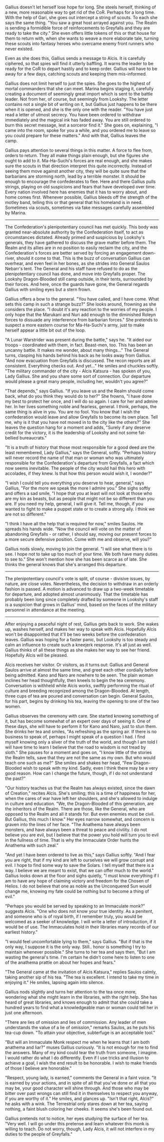 Gallius doesn't let herself lose hope for long. She steels herself, thinking of a new, more reasonable way to get rid of the CoR. Perhaps for a long time. With the help of Gari, she goes out intercept a string of scouts. To each she says the same thing. "You saw a great host arrayed against you. The Realm is sending a formidible force of reinforcements to Greyfalls and they are ready to take the city." She even offers little tokens of this or that house for them to return with, when she wants to weave a more elaborate tale, turning these scouts into fantasy heroes who overcame enemy front runners who never existed.

Even as she does this, Gallius sends a message to Alcis. It is carefully ciphered, so that spies will find it utterly baffling. It warns the leader to be ready for the CoR to depart hastily and to keep order. Gallius will have to be away for a few days, catching scouts and keeping them mis-informed.

Gallius does not limit herself to just the spies. She goes to the highest of mortal commanders that she can meet. Marina begins staging it, carefully creating a document of seemingly great import which is sent to the battle leader. Not from her, of course, but seemingly from Lookshy. The letter contains not a single bit of writing on it, but Gallius just happens to be there when it is opened, and she is the only one with the reader. "You have just read a letter of utmost secrecy. You have been ordered to withdraw immediately and the magical ink has faded away. You are still ordered to burn this secret message, lest a sorceror find it." She goes on, explaining, "I came into the room, spoke for you a while, and you ordered me to leave so you could prepare for these matters." And with that, Gallius leaves the camp.

Gallius pays attention to several things in this matter. A force to flee from, orders to return. They all make things plain enough, but she figures she ought to add to it. Ma-Ha-Suchi's forces are real enough, and she makes sure the scouts in that direction interpret this quite incorrectly. Instead of seeing them move against another city, they will be quite sure that the barbarians are storming north, lead by a terrible monster. It should be enough to encourage the confederates to flee. Here and there Gallius pulls strings, playing on old suspicions and fears that have developed over time. Every nation involved here has enemies that it has to worry about, and home comes first. Whenever possible, Gallius bleeds off the strength of the motley band, telling this or that general that his homeland is in need. Sometimes via scouts, sometimes via fake messages carefully assembled by Marina.

---

The Confederation's plenipotentiary council has met quickly. This body was granted near-absolute authority by the Confederation itself, to act as circumstances dictated. Already primed and suspicious by Lookshy's generals, they have gathered to discuss the grave matter before them. The Realm and its allies are in no position to easily reclaim the city, and the Confederation's forces are better served by forcing an engagement down-river, should it come to that. This is the buzz of conversation Gallius can overhear, and even feel in her bones, as she strides into General Saulos Nebarr's tent. The General and his staff have refused to do as the plenipotentiary council has done, and move into Greyfalls proper. The Lookshy Dragon-Blooded still camp outside, in their tents, surrounded by their forces. And here, once the guards have gone, the General regards Gallius with smiling eyes but a stern frown.

Gallius offers a bow to the general. "You have called, and I have come. What sets this camp in such a strange buzz?" She looks around, frowning as she considers the place. "I doubt it's any reaction to the worries of my people. I only hope that the Marukani and Nuri add enough to the diminished Roleyn forces to dissuade any interference from barbarian forces." She pretends to suspect a more eastern course for Ma-Ha-Suchi's army, just to make herself appear a little bit out of the loop.

"A Lunar Warstrider was present during the battle," says he. "It aided our troops - coordinated with them, in fact. Beast-men, too. This has been an uncanny battle. It makes me wonder, about many things..." The General turns, clasping his hands behind his back as he looks away from Gallius. "And now evacuation from Greyfalls is discussed. The recon reports are all consistent. Everything checks out. And yet..." He smiles and chuckles softly. "The military commander of the city - Alcis Katsura - has spoken of you, Lady Gallius. She and you share some sort of connection. Our departure would please a great many people, including her, wouldn't you agree?"

"That depends," says Gallius. "If you leave us and the Realm should come back, what do you think they would do to her?" She frowns, "I have done my best to protect her once, and I will do so again. I care for her and admire her. In her lives something noble and fearless, general. I think, perhaps, the same thing is alive in you. You are no fool. You know that I wish the confederation would leave and allow Greyfalls to become its own place. Tell me, why is it that you have not moved in to the city like the others?" She leaves the question hang for a moment and adds, "Surely if any deserve credit for the victory, it is the leadership of Lookshy and not some fat-bellied bureaucrats."

"It is a truth of history that those most responsible for a good deed are the least remembered, Lady Gallius," says the General, softly. "Perhaps history will never record the name of that man or woman who was ultimately responsible for the Confederation's departure from Greyfalls, a fact which now seems inevitable. The people of the city would hail this hero with accolades, if they knew. Is that how this person would wish it, I wonder?"

"I wish I could tell you everything you deserve to hear, general," says Gallius, "For the more we speak the more I admire you." She sighs softly and offers a sad smile, "I hope that you at least will not look at those who are my kin as beasts, but as people that might not be so different than you are. If you need my help, general, I will give it. Tell me, though, if you wanted to fight to make a puppet state or to create a strong ally. I think we are not so different."

"I think I have all the help that is required for now," smiles Saulos. He spreads his hands wide. "Now the council will vote on the matter of abandoning Greyfalls - or rather, I should say, moving our present forces to a more secure defensive position. Come with me and observe, will you?"

Gallius nods slowly, moving to join the general. "I will see what there is to see. I hope not to take up too much of your time. We both have many duties to see to." She won't mention how she has been scarce as of late. She thinks the general knows that she's arranged this departure.

---

The plenipotentiary council's vote is split, of course - divisive issues, by nature, are close votes. Nevertheless, the decision to withdraw in an orderly fashion is passed. A motion is advanced to draw up a two-week timetable for departure, and adopted almost unanimously. That the timetable has probably been long since completely drafted by someone in Lookshy's staff is a suspicion that grows in Gallius' mind, based on the faces of the military personnel in attendance at the meeting.

---

After enjoying a peaceful night of rest, Gallius gets back to work. She wakes up, washes herself, and makes her way to speak with Alcis. Hopefully Alcis won't be disappointed that it'll be two weeks before the confederation leaves. Gallius was hoping for a faster panic, but Lookshy is too steady and calm an influence to create such a kneejerk response. It's all just as well. Gallius thinks of all these things as she makes her way to see her friend. Hopefully Alcis will be pleased.

Alcis receives her visitor. Or visitors, as it turns out: Gallius and General Saulos arrive at almost the same time, and greet each other cordially before being admitted. Kano and Naro are nowhere to be seen. The plain woman inclines her head thoughtfully, then kneels to begin the tea ceremony. Conversation is withheld while Alcis works, swiftly performing the ritual of culture and breeding recognized among the Dragon-Blooded. At length, three cups of tea are poured and conversation can begin. General Saulos, for his part, begins by drinking his tea, leaving the opening to one of the two women.

Gallius observes the ceremony with care. She started knowing something of it, but has become somewhat of an expert over days of seeing it. One of these days, she will have to perform it for Kano and Naro, just to stun them. She drinks her tea and smiles, "As refreshing as the spring air. If there is no business to speak of, perhaps I might speak of a question I had. I find myself knowing only a sliver of the truth of the world, and though I am told I will have time to learn I believe that the road to wisdom is not tread by sloth." She pauses for a moment and goes on, "I know little of the stories the Realm tells, save that they are not the same as my own. But who would teach one such as me?" She smiles and shakes her head, "Few Dragon-Blooded wish to speak with my kind. Sadly, even I think there may be a very good reason. How can I change the future, though, if I do not understand the past?"

"Our history teaches us that the Realm has always existed, since the dawn of Creation," recites Alcis. She's smiling; this is a time of happiness for her, when the cares of war have left her shoulders, and she's allowed to indulge in culture and education. "We, the Dragon-Blooded of this generation, are the inheritors of the Realm. There are those, like the General, who are opposed to the Realm and all it stands for. But even enemies must be civil. But Gallius, this much I know." Her eyes narrow somewhat, and concern is graven into the lines of her face. "The Anathema have always been monsters, and have always been a threat to peace and civility. I do not believe you are evil, but I believe that the power you hold will turn you to evil in the fullness of time. That is why the Immaculate Order hunts the Anathema with such zeal."

"And yet I have been ordered to live as this," says Gallius softly. "And I fear you are right, that if my kind are left to ourselves we will grow corrupt and evil. I hope to find some way to save the Solars. I tell myself that there is a way. I believe we are meant to exist, that we can offer much to the world." Gallius looks down at the floor and sighs quietly, "I must know everything if I am to have any hope of claiming victory and freedom for the Chosen of Helios. I do not believe that one as noble as the Unconquered Sun would change me, knowing my fate could be nothing but to become a thing of evil."

"Perhaps you would be served by speaking to an Immaculate monk?" suggests Alcis. "One who does not know your true identity. As a penitent, and someone who is of royal birth, if I remember truly, you would be welcomed as a seeker of knowledge. I will write a letter of introduction, if it would be of use. The Immaculates hold in their libraries many records of our earliest history."

"I would feel uncomfortable lying to them," says Gallius. "But if that is the only way, I suppose it is the only way. Still.. honor is something I try to maintain whenever possible." She turns to her tea and says then, "But I am wasting the general's time. I'm certain he didn't come here to listen to one of the anathema prattle on about her hopes and fears."

"The General came at the invitation of Alcis Katsura," replies Saulos calmly, taking another sip of his tea. "The tea is excellent. I intend to take my time in enjoying it." He smiles, lapsing again into silence.

Gallius nods slightly and turns her attention to the tea once more, wondering what she might learn in the libraries, with the right help. She has heard of great libraries, and knows enough to admit that she could take a hundred years to find what a knowledgeable man or woman could tell her in just one afternoon.

"There are lies of omission and lies of commission. Any leader of men understands the value of a lie of omission," remarks Saulos, as he puts his tea-cup down. "To attain your objective, subterfuge is an acceptable tool."

"But will an Immaculate Monk respect me when he learns that I am both anathema and liar?" muses Gallius curiously. "It is not enough for me to find the answers. Many of my kind could tear the truth from someone, I imagine. I would rather do what I do differently. Even if I use tricks and illusion to achieve a goal, I wish the end result to be honorable. I wish to make friends of those I believe are honorable."

"Respect, young lady, is earned," comments the General in a faint voice. "It is earned by your actions, and in spite of all that you've done or all that you may be, your good character will shine through. And those who may be bitter over past wrongs can still find it in themselves to respect you anyway, if you are worthy of it." He smiles, and glances up. "Isn't that right, Alcis?" he asks with a wink. The Terrestrial only stares down at her tea, saying nothing, a faint blush coloring her cheeks. It seems she's been found out.

Gallius pretends not to notice, her eyes studying the surface of her tea. "Very well. I will go under this pretense and learn whatever this monk is willing to teach. Do not worry, though, Lady Alcis, it will not interfere in my duties to the people of Greyfalls."